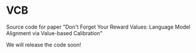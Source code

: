 # VCB
Source code for paper "Don't Forget Your Reward Values:  Language Model Alignment via Value-based Calibration"

We will release the code soon!
